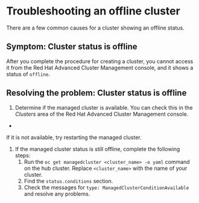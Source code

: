 # Troubleshooting an offline cluster

There are a few common causes for a cluster showing an offline status. 

## Symptom: Cluster status is offline

After you complete the procedure for creating a cluster, you cannot access it from the Red Hat Advanced Cluster Management console, and it shows a status of `offline`.

## Resolving the problem: Cluster status is offline

1. Determine if the managed cluster is available. You can check this in the _Clusters_ area of the Red Hat Advanced Cluster Management console. 

+
If it is not available, try restarting the managed cluster.

1. If the managed cluster status is still offline, complete the following steps:
   1. Run the `oc get managedcluster <cluster_name> -o yaml` command on the hub cluster. Replace `<cluster_name>` with the name of your cluster.
   2. Find the `status.conditions` section.
   3. Check the messages for `type: ManagedClusterConditionAvailable` and resolve any problems.

